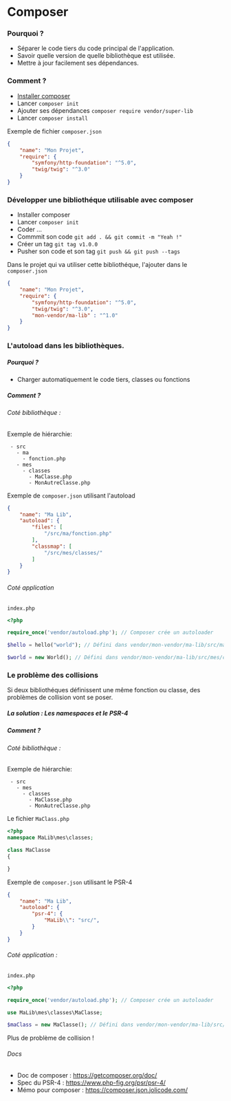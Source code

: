 # Composer

### Pourquoi ?

 - Séparer le code tiers du code principal de l'application.
 - Savoir quelle version de quelle bibliothèque est utilisée.
 - Mettre à jour facilement ses dépendances.

### Comment ?

 - [Installer composer](https://getcomposer.org/download/)
 - Lancer `composer init`
 - Ajouter ses dépendances `composer require vendor/super-lib`
 - Lancer `composer install`

Exemple de fichier `composer.json`

```json
{
    "name": "Mon Projet",
    "require": {
        "symfony/http-foundation": "^5.0",
        "twig/twig": "^3.0"
    }
}
```

### Développer une bibliothéque utilisable avec composer

 - Installer composer
 - Lancer `composer init`
 - Coder ...
 - Commmit son code `git add . && git commit -m "Yeah !"`
 - Créer un tag `git tag v1.0.0`
 - Pusher son code et son tag `git push && git push --tags`

Dans le projet qui va utiliser cette bibliothéque, l'ajouter dans le `composer.json`

```json
{
    "name": "Mon Projet",
    "require": {
        "symfony/http-foundation": "^5.0",
        "twig/twig": "^3.0",
        "mon-vendor/ma-lib" : "^1.0"
    }
}
```

### L'autoload dans les bibliothèques.

##### Pourquoi ?
 - Charger automatiquement le code tiers, classes ou fonctions


##### Comment ?

###### Coté bibliothèque :

Exemple de hiérarchie:

```
 - src
   - ma
     - fonction.php
   - mes
     - classes
       - MaClasse.php
       - MonAutreClasse.php  
```

Exemple de `composer.json` utilisant l'autoload

```json
{
    "name": "Ma Lib",
    "autoload": {
        "files": [
            "/src/ma/fonction.php"
        ],
        "classmap": [
            "/src/mes/classes/"
        ]
    }
}
```

###### Coté application

`index.php`

```php
<?php

require_once('vendor/autoload.php'); // Composer crée un autoloader

$hello = hello("world"); // Défini dans vendor/mon-vendor/ma-lib/src/ma/fonction.php

$world = new World(); // Défini dans vendor/mon-vendor/ma-lib/src/mes/classes/MaClasse.php
```

### Le problème des collisions

Si deux bibliothéques définissent une même fonction ou classe, des problèmes de collision vont se poser.

##### La solution : Les namespaces et le PSR-4

##### Comment ?

###### Coté bibliothèque :

Exemple de hiérarchie:

```
 - src
   - mes
     - classes
       - MaClasse.php
       - MonAutreClasse.php  
```

Le fichier `MaClass.php`
```php
<?php
namespace MaLib\mes\classes;

class MaClasse
{

}
```

Exemple de `composer.json` utilisant le PSR-4

```json
{
    "name": "Ma Lib",
    "autoload": {
        "psr-4": {
            "MaLib\\": "src/",
        }
    }
}
```

###### Coté application :

`index.php`

```php
<?php

require_once('vendor/autoload.php'); // Composer crée un autoloader

use MaLib\mes\classes\MaClasse;

$maClass = new MaClasse(); // Défini dans vendor/mon-vendor/ma-lib/src/mes/classes/MaClasse.php
```

Plus de problème de collision !

###### Docs

- Doc de composer : https://getcomposer.org/doc/
- Spec du PSR-4 : https://www.php-fig.org/psr/psr-4/
- Mémo pour composer : https://composer.json.jolicode.com/